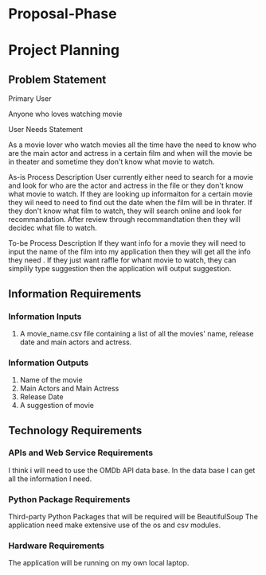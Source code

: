 # Proposal-Phase

# Project Planning


## Problem Statement


Primary User

Anyone who loves watching movie

User Needs Statement

As a movie lover who watch movies all the time have the need to know who are the main actor and actress in a certain film and when will the movie be in theater and sometime they don't know what movie to watch.

As-is Process Description
User currently either need to search for a movie and look for who are the actor and actress in the file or they don't know what movie to watch.
If they are looking up informaiton for a certain movie they wil need to need to find out the date when the film will be in thrater.
If they don't know what film to watch, they will search online and look for recommandation.
After review through recommandtation then they will decidec what file to watch.

To-be Process Description
If they want info for a movie they will need to input the name of the film into my application then they will get all the info they need .
If they just want raffle for whant movie to watch, they can simplily type suggestion then the application will output suggestion.

## Information Requirements

### Information Inputs

1. A movie_name.csv file containing a list of all the movies' name, release date and main actors and actress.

### Information Outputs

1. Name of the movie
2. Main Actors and Main Actress
3. Release Date
3. A suggestion of movie

## Technology Requirements

### APIs and Web Service Requirements

I think i will need to use the OMDb API data base. In the data base I can get all the information I need.

### Python Package Requirements

Third-party Python Packages that will be required will be BeautifulSoup
The application need make extensive use of the os and csv modules.

### Hardware Requirements

The application will be running on my own local laptop. 
